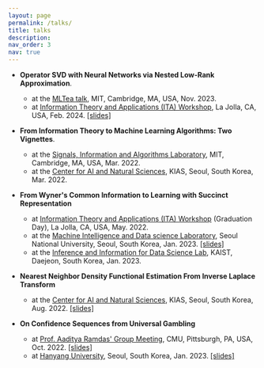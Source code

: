 ```yaml
---
layout: page
permalink: /talks/
title: talks
description:
nav_order: 3
nav: true
---
```


- **Operator SVD with Neural Networks via Nested Low-Rank Approximation**.
    - at the [MLTea talk](https://calendar.csail.mit.edu/events/270823), MIT, Cambridge, MA, USA, Nov. 2023.
    - at [Information Theory and Applications (ITA) Workshop](https://ita.ucsd.edu), La Jolla, CA, USA, Feb. 2024. [[slides]](../assets/pdf/talks/neuralsvd_2024_ita.pdf)

- **From Information Theory to Machine Learning Algorithms: Two Vignettes**.
    - at the [Signals, Information and Algorithms Laboratory](https://www.rle.mit.edu/sia/), MIT, Cambridge, MA, USA, Mar. 2022.
    - at the [Center for AI and Natural Sciences](http://www.kias.re.kr/sub04/sub04_06.jsp), KIAS, Seoul, South Korea, Mar. 2022. 

- **From Wyner's Common Information to Learning with Succinct Representation**
    - at [Information Theory and Applications (ITA) Workshop](https://ita.ucsd.edu) (Graduation Day), La Jolla, CA, USA, May. 2022.
    - at the [Machine Intelligence and Data science Laboratory](https://mindlab-snu.github.io/), Seoul National University, Seoul, South Korea, Jan. 2023. [[slides]](../assets/pdf/talks/wyner_2023.pdf)
    - at the [Inference and Information for Data Science Lab](https://iids.kaist.ac.kr/), KAIST, Daejeon, South Korea, Jan. 2023. 

- **Nearest Neighbor Density Functional Estimation From Inverse Laplace Transform**
    - at the [Center for AI and Natural Sciences](http://www.kias.re.kr/sub04/sub04_06.jsp), KIAS, Seoul, South Korea, Aug. 2022. [[slides]](../assets/pdf/talks/knn_2022_kias.pdf)

- **On Confidence Sequences from Universal Gambling**
    - at [Prof. Aaditya Ramdas' Group Meeting](https://www.stat.cmu.edu/~aramdas), CMU, Pittsburgh, PA, USA, Oct. 2022. [[slides]](../assets/pdf/talks/gambling_2022_cmu.pdf)
    - at [Hanyang University](), Seoul, South Korea, Jan. 2023. [[slides]](../assets/pdf/talks/gambling_2023_hanyang.pdf)

